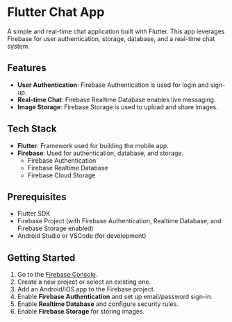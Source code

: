 # Flutter Chat App

A simple and real-time chat application built with Flutter. This app leverages Firebase for user authentication, storage, database, and a real-time chat system.

## Features
- **User Authentication**: Firebase Authentication is used for login and sign-up.
- **Real-time Chat**: Firebase Realtime Database enables live messaging.
- **Image Storage**: Firebase Storage is used to upload and share images.

## Tech Stack
- **Flutter**: Framework used for building the mobile app.
- **Firebase**: Used for authentication, database, and storage.
  - Firebase Authentication
  - Firebase Realtime Database
  - Firebase Cloud Storage

## Prerequisites
- Flutter SDK
- Firebase Project (with Firebase Authentication, Realtime Database, and Firebase Storage enabled)
- Android Studio or VSCode (for development)

## Getting Started

1. Go to the [Firebase Console](https://console.firebase.google.com/).
2. Create a new project or select an existing one.
3. Add an Android/iOS app to the Firebase project.
4. Enable **Firebase Authentication** and set up email/password sign-in.
5. Enable **Realtime Database** and configure security rules.
6. Enable **Firebase Storage** for storing images.
